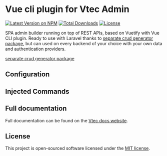 # Vue cli plugin for Vtec Admin

[![Latest Version on NPM](https://img.shields.io/npm/v/vue-cli-plugin-vtec-admin.svg?style=flat-square)](https://www.npmjs.com/package/vue-cli-plugin-vtec-admin)
[![Total Downloads](https://img.shields.io/npm/dt/vue-cli-plugin-vtec-admin.svg?style=flat-square)](https://www.npmjs.com/package/vue-cli-plugin-vtec-admin)
[![License](https://img.shields.io/npm/l/vue-cli-plugin-vtec-admin.svg?style=flat-square)](https://www.npmjs.com/package/vue-cli-plugin-vtec-admin)

SPA admin builder running on top of REST APIs, based on Vuetify with Vue CLI plugin. Ready to use with Laravel thanks to [separate crud generator package](https://github.com/adr1enbe4udou1n/vtec-crud), but can used on every backend of your choice with your own data and authentication providers.

[separate crud generator package](packages/vtec-admin)

## Configuration

## Injected Commands

## Full documentation

Full documentation can be found on the [Vtec docs website](https://vtec.okami101.io).

## License

This project is open-sourced software licensed under the [MIT license](https://adr1enbe4udou1n.mit-license.org).
